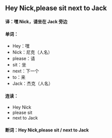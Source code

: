 ## Hey Nick,please sit next to Jack

#### 译：嘿 Nick，请坐在 Jack 旁边

#### 单词：

- Hey：嘿
- Nick：尼克（人名）
- please：请
- sit：坐
- next：下一个
- to：来
- Jack：杰克（人名）

#### 连读：

- Hey Nick
- please sit
- next to Jack

#### 断词：Hey Nick,please sit / next to Jack
